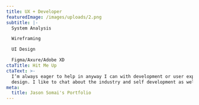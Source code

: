 ```yaml
---
title: UX + Developer
featuredImage: /images/uploads/2.png
subtitle: |-
  System Analysis

  Wireframing

  UI Design

  Figma/Axure/Adobe XD
ctaTitle: Hit Me Up
ctaText: >-
  I’m always eager to help in anyway I can with development or user experience
  design. I like to chat about the industry and self development as well.
meta:
  title: Jason Somai's Portfolio
---
```

#

